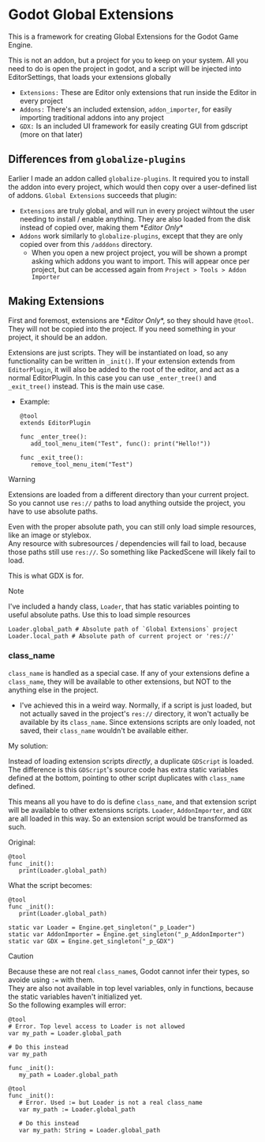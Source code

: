 # Godot Global Extensions
This is a framework for creating Global Extensions for the Godot Game Engine. 

This is not an addon, but a project for you to keep on your system. All you need to do is open the project in godot, and a script will be injected into EditorSettings, that loads your extensions globally
- `Extensions:` These are Editor only extensions that run inside the Editor in every project
- `Addons:` There's an included extension, `addon_importer`, for easily importing traditional addons into any project
- `GDX:` Is an included UI framework for easily creating GUI from gdscript (more on that later)

## Differences from `globalize-plugins`
Earlier I made an addon called `globalize-plugins`. It required you to install the addon into every project, which would then copy over a user-defined list of addons. `Global Extensions` succeeds that plugin:
- `Extensions` are truly global, and will run in every project wihtout the user needing to install / enable anything. They are also loaded from the disk instead of copied over, making them \**Editor Only*\*
- `Addons` work similarly to `globalize-plugins`, except that they are only copied over from this `/adddons` directory.
   - When you open a new project project, you will be shown a prompt asking which addons you want to import. This will appear once per project, but can be accessed again from `Project > Tools > Addon Importer`

## Making Extensions
First and foremost, extensions are \**Editor Only*\*, so they should have `@tool`. They will not be copied into the project. If you need something in your project, it should be an addon.

Extensions are just scripts. They will be instantiated on load, so any functionality can be written in `_init()`. 
If your extension extends from `EditorPlugin`, it will also be added to the root of the editor, and act as a normal EditorPlugin. In this case you can use `_enter_tree()` and `_exit_tree()` instead.
This is the main use case.
   - Example:
      ```gdscript
      @tool
      extends EditorPlugin
      
      func _enter_tree():
         add_tool_menu_item("Test", func(): print("Hello!"))
      
      func _exit_tree():
         remove_tool_menu_item("Test")
      ```
> [!WARNING]
> Extensions are loaded from a different directory than your current project. So you cannot use `res://` paths to load anything outside the project, you have to use absolute paths. 
> 
> Even with the proper absolute path, you can still only load simple resources, like an image or stylebox. <br/>
> Any resource with subresources / dependencies will fail to load, because those paths still use `res://`. So something like PackedScene will likely fail to load.
> 
> This is what GDX is for.

> [!Note]
> I've included a handy class, `Loader`, that has static variables pointing to useful absolute paths. Use this to load simple resources
> ```gdscript
> Loader.global_path # Absolute path of `Global Extensions` project
> Loader.local_path # Absolute path of current project or 'res://'
> ```


### class_name
`class_name` is handled as a special case. If any of your extensions define a `class_name`, they will be available to other extensions, but NOT to the anything else in the project.
   - I've achieved this in a weird way. Normally, if a script is just loaded, but not actually saved in the project's `res://` directory, it won't actually be available by its `class_name`. Since extensions scripts are only loaded, not saved, their `class_name` wouldn't be available either.

My solution:

Instead of loading extension scripts *directly*, a duplicate `GDScript` is loaded.
The difference is this `GDScript`'s source code has extra static variables defined at the bottom, pointing to other script duplicates with `class_name` defined.

This means all you have to do is define `class_name`, and that extension script will be available to other extensions scripts. `Loader`, `AddonImporter`, and `GDX` are all loaded in this way. So an extension script would be transformed as such.

Original:
 ```gdscript
 @tool
 func _init():
    print(Loader.global_path)
 ```
What the script becomes:
 ```gdscript
 @tool
 func _init():
    print(Loader.global_path)

 static var Loader = Engine.get_singleton("_p_Loader")
 static var AddonImporter = Engine.get_singleton("_p_AddonImporter")
 static var GDX = Engine.get_singleton("_p_GDX")
 ```

> [!CAUTION]
> Because these are not real `class_name`s, Godot cannot infer their types, so avoide using `:=` with them. <br/>
> They are also not available in top level variables, only in functions, because the static variables haven't initialized yet.<br/>
> So the following examples will error:
> ```gdscript
> @tool
> # Error. Top level access to Loader is not allowed
> var my_path = Loader.global_path
> 
> # Do this instead
> var my_path
> 
> func _init():
>    my_path = Loader.global_path
> ```
> ```gdscript
> @tool
> func _init():
>    # Error. Used := but Loader is not a real class_name
>    var my_path := Loader.global_path
> 
>    # Do this instead
>    var my_path: String = Loader.global_path
> ```
